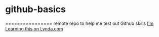 # github-basics
================
remote repo to help me test out Github skills
[I'm Learning this on Lynda.com](http://www.lynda.com)

